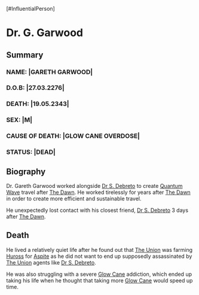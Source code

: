 [#InfluentialPerson]

# Dr. G. Garwood

## Summary

### NAME: |GARETH GARWOOD|
### D.O.B: |27.03.2276|
### DEATH: |19.05.2343|
### SEX: |M|
### CAUSE OF DEATH: |GLOW CANE OVERDOSE|
### STATUS: |DEAD|

## Biography

Dr. Gareth Garwood worked alongside [Dr S. Debreto](Dr%20S.%20Debreto.md) to create [Quantum Wave](../Physics/Quantum%20Wave.md) travel after [The Dawn](../Large%20Events/The%20Dawn.md). He worked tirelessly for years after [The Dawn](../Large%20Events/The%20Dawn.md) in order to create more efficient and sustainable travel.

He unexpectedly lost contact with his closest friend, [Dr S. Debreto](Dr%20S.%20Debreto.md) 3 days after [The Dawn](../Large%20Events/The%20Dawn.md).

## Death

He lived a relatively quiet life after he found out that [The Union](../Factions/The%20Union.md) was farming [Huross](../Species/Fauna/Huross.md) for [Aspite](../Materials/Aspite.md) as he did not want to end up supposedly assassinated by [The Union](../Factions/The%20Union.md) agents like [Dr S. Debreto](Dr%20S.%20Debreto.md).

He was also struggling with a severe [Glow Cane](../Species/Flora/Glow%20Cane.md) addiction, which ended up taking his life when he thought that taking more [Glow Cane](../Species/Flora/Glow%20Cane.md) would speed up time.